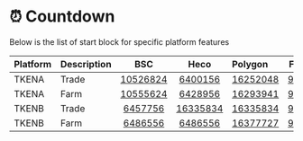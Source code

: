 # ⏰ Countdown

Below is the list of start block for specific platform features

| Platform | Description | BSC | Heco | Polygon | Fantom |
| :--- | :--- | :---: | :---: | :--- | :---: |
| TKENA | Trade | [10526824](https://testnet.bscscan.com/block/10526824) | [6400156](https://testnet.hecoinfo.com/block/6400156) | [16252048](https://mumbai.polygonscan.com/block/16252048) | [984095](https://testnet.ftmscan.com/block/984095) |
| TKENA | Farm | [10555624](https://testnet.bscscan.com/block/10555624) | [6428956](https://testnet.hecoinfo.com/block/6428956) | [16293941](https://mumbai.polygonscan.com/block/16293941) | [986126](https://testnet.ftmscan.com/block/986126) |
| TKENB | Trade | [6457756](https://testnet.bscscan.com/block/6457756) | [16335834](https://testnet.hecoinfo.com/block/16335834) | [16335834](https://mumbai.polygonscan.com/block/16335834) | [988218](https://testnet.ftmscan.com/block/988218) |
| TKENB | Farm | [6486556](https://testnet.bscscan.com/block/6486556) | [6486556](https://testnet.hecoinfo.com/block/6486556) | [16377727](https://mumbai.polygonscan.com/block/16377727) | [990322](https://testnet.ftmscan.com/block/990322) |

